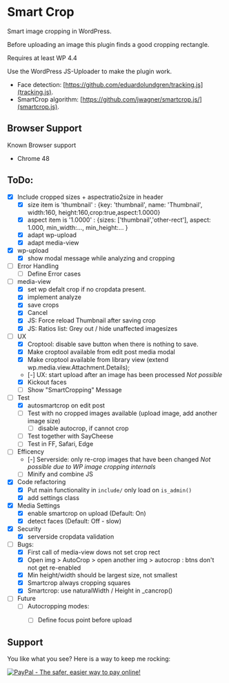 Smart Crop
==========

Smart image cropping in WordPress.

Before uploading an image this plugin finds a good cropping rectangle.

Requires at least WP 4.4


Use the WordPress JS-Uploader to make the plugin work.

 - Face detection: [https://github.com/eduardolundgren/tracking.js](tracking.js).
 - SmartCrop algorithm: [https://github.com/jwagner/smartcrop.js/](smartcrop.js).



Browser Support
---------------
Known Browser support
 - Chrome 48


ToDo:
-----
 - [x] Include cropped sizes + aspectratio2size in header
 	- [x] size item is 
 			'thumbnail' : {key: 'thumbnail', name: 'Thumbnail', width:160, height:160,crop:true,aspect:1.0000}
 	- [x] aspect item is 
 			'1.0000' : {sizes: ['thumbnail','other-rect'], aspect: 1.000, min_width:..., min_height:... }
 	- [x] adapt wp-upload
 	- [x] adapt media-view
 - [x] wp-upload
 	- [x] show modal message while analyzing and cropping
 - [ ] Error Handling
 	- [ ] Define Error cases
 - [ ] media-view
 	- [x] set wp defalt crop if no cropdata present.
 	- [x] implement analyze
 	- [x] save crops
 	- [x] Cancel
 	- [x] JS: Force reload Thumbnail after saving crop
 	- [x] JS: Ratios list: Grey out / hide unaffected imagesizes
 - [ ] UX
 	- [x] Croptool: disable save button when there is nothing to save.
	- [x] Make croptool available from edit post media modal
	- [x] Make croptool available from library view (extend wp.media.view.Attachment.Details);
	- [-] UX: start upload after an image has been processed
			*Not possible*
	- [x] Kickout faces
	- [ ] Show "SmartCropping" Message
 - [ ] Test 
 	- [x] autosmartcrop on edit post
 	- [ ] Test with no cropped images available (upload image, add another image size)
 		- [ ] disable autocrop, if cannot crop
 	- [ ] Test together with SayCheese
 	- [ ] Test in FF, Safari, Edge
 - [ ] Efficency
 	- [-] Serverside: only re-crop images that have been changed
 		  *Not possible due to WP image cropping internals*
 	- [ ] Minify and combine JS
 - [X] Code refactoring
 	- [x] Put main functionality in `include/` only load on `is_admin()`
 	- [x] add settings class
 - [x] Media Settings
 	- [x] enable smartcrop on upload (Default: On)
 	- [x] detect faces (Default: Off - slow)
 - [x] Security
 	- [x] serverside cropdata validation
 - [ ] Bugs: 
 	- [x] First call of media-view dows not set crop rect
 	- [x] Open img > AutoCrop > open another img > autocrop : btns don't not get re-enabled
	- [x] Min height/width should be largest size, not smallest
	- [x] Smartcrop always cropping squares
	- [x] Smartcrop: use naturalWidth / Height in _cancrop()
 - [ ] Future
 	- [ ] Autocropping modes:
 		- [ ] Define focus point before upload


Support
-------
You like what you see? Here is a way to keep me rocking:

<a href="https://www.paypal.com/cgi-bin/webscr?cmd=_s-xclick&hosted_button_id=F8NKC6TCASUXE"><img src="https://www.paypalobjects.com/en_US/i/btn/btn_donate_SM.gif" border="0" name="submit" alt="PayPal - The safer, easier way to pay online!" /></a>
